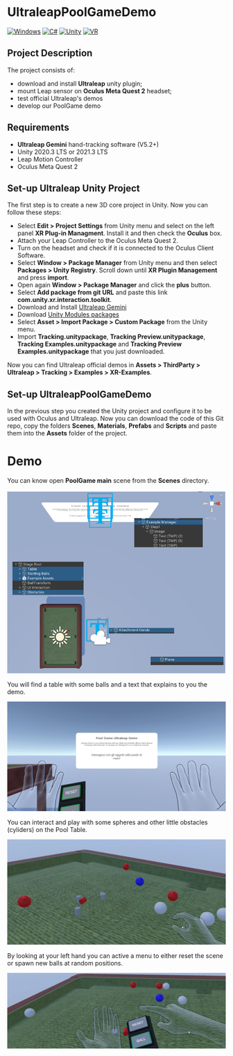 # UltraleapPoolGameDemo

[![Windows](https://img.shields.io/badge/Windows-11-0078D6?style=flat-square&logo=windows&logoColor=white)](https://www.microsoft.com/en-us/windows/windows-11) [![C#](https://img.shields.io/badge/C%23-.NET%20Core%203.1%20|%20.NET%205-239120?style=flat-square&logo=c-sharp&logoColor=white)](https://docs.microsoft.com/en-us/dotnet/) [![Unity](https://img.shields.io/badge/Unity-2020.3.14f1-000000?style=flat-square&logo=unity&logoColor=white)](https://unity.com/) [![VR](https://img.shields.io/badge/VR-Meta%20Quest%202-1CA91C?style=flat-square&logo=oculus&logoColor=white)](https://www.oculus.com/quest-2/)

## Project Description
The project consists of:
- download and install **Ultraleap** unity plugin;
- mount Leap sensor on **Oculus Meta Quest 2** headset;
- test official Ultraleap's demos
- develop our PoolGame demo

## Requirements
- **Ultraleap Gemini** hand-tracking software (V5.2+)
- Unity 2020.3 LTS or 2021.3 LTS
- Leap Motion Controller
- Oculus Meta Quest 2

## Set-up Ultraleap Unity Project 
The first step is to create a new 3D core project in Unity. Now you can follow these steps:
- Select **Edit > Project Settings** from Unity menu and select on the left panel **XR Plug-in Managment**. Install it and then check the **Oculus** box.
- Attach your Leap Controller to the Oculus Meta Quest 2.
- Turn on the headset and check if it is connected to the Oculus Client Software.
- Select **Window > Package Manager** from Unity menu and then select **Packages > Unity Registry**. Scroll down until **XR Plugin Management** and press **import**.
- Open again **Window > Package Manager** and click the **plus** button.
- Select **Add package from git URL** and paste this link **com.unity.xr.interaction.toolkit**.
- Download and Install [Ultraleap Gemini](https://developer.leapmotion.com/tracking-software-download)
- Download [Unity Modules packages](https://github.com/ultraleap/UnityPlugin/releases/)
- Select **Asset > Import Package > Custom Package** from the Unity menu.
- Import **Tracking.unitypackage**, **Tracking Preview.unitypackage**, **Tracking Examples.unitypackage** and **Tracking Preview Examples.unitypackage** that you just downloaded.

Now you can find Ultraleap official demos in **Assets > ThirdParty > Ultraleap > Tracking > Examples > XR-Examples**.

## Set-up UltraleapPoolGameDemo
In the previous step you created the Unity project and configure it to be used with Oculus and Ultraleap. Now you can download the code of this Git repo, copy the folders **Scenes**, **Materials**, **Prefabs** and **Scripts** and paste them into the **Assets** folder of the project.

# Demo
You can know open **PoolGame main** scene from the **Scenes** directory.

![Scene](images/20scene.png)

You will find a table with some balls and a text that explains to you the demo.

![Scene](images/20game.png)

You can interact and play with some spheres and other little obstacles (cyliders) on the Pool Table. 

![Scene](images/20action.png)

By looking at your left hand you can active a menu to either reset the scene or spawn new balls at random positions.

![Scene](images/20action1.png)
